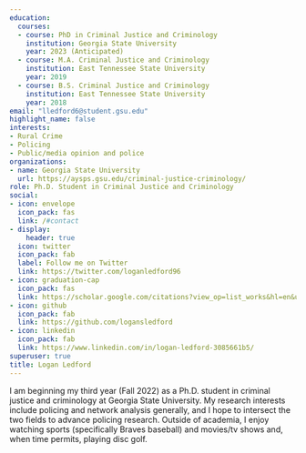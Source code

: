 ```yaml
---
education:
  courses:
  - course: PhD in Criminal Justice and Criminology
    institution: Georgia State University
    year: 2023 (Anticipated)
  - course: M.A. Criminal Justice and Criminology
    institution: East Tennessee State University
    year: 2019
  - course: B.S. Criminal Justice and Criminology
    institution: East Tennessee State University
    year: 2018
email: "lledford6@student.gsu.edu"
highlight_name: false
interests:
- Rural Crime
- Policing
- Public/media opinion and police
organizations:
- name: Georgia State University
  url: https://aysps.gsu.edu/criminal-justice-criminology/
role: Ph.D. Student in Criminal Justice and Criminology
social:
- icon: envelope
  icon_pack: fas
  link: /#contact
- display:
    header: true
  icon: twitter
  icon_pack: fab
  label: Follow me on Twitter
  link: https://twitter.com/loganledford96
- icon: graduation-cap
  icon_pack: fas
  link: https://scholar.google.com/citations?view_op=list_works&hl=en&user=Z9Y5uRQAAAAJ
- icon: github
  icon_pack: fab
  link: https://github.com/logansledford
- icon: linkedin
  icon_pack: fab
  link: https://www.linkedin.com/in/logan-ledford-3085661b5/
superuser: true
title: Logan Ledford
---
```


I am beginning my third year (Fall 2022) as a Ph.D. student in criminal justice and criminology at Georgia State University. My research interests include policing and network analysis generally, and I hope to intersect the two fields to advance policing research. Outside of academia, I enjoy watching sports (specifically Braves baseball) and movies/tv shows and, when time permits, playing disc golf.  
